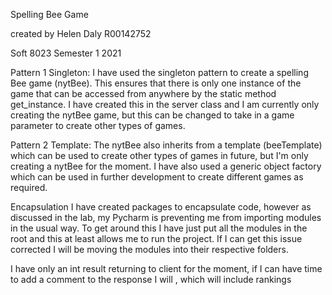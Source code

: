 Spelling Bee Game

created by Helen Daly
R00142752

Soft 8023 Semester 1 2021

Pattern 1
Singleton:
I have used the singleton pattern to create a spelling Bee game (nytBee). 
This ensures that there is only one instance of the game that can be accessed
from anywhere by the static method get_instance. 
I have created this in the server class and I am currently only creating the
nytBee game, but this can be changed to take in a game parameter to create other
types of games. 


Pattern 2
Template:
The nytBee also inherits from a template (beeTemplate) which can be used to create 
other types of games in future, but I'm only creating a nytBee for the moment. 
I have also used a generic object factory which can be used in further 
development to create different games as required.  

Encapsulation
I have created packages to encapsulate code, however as discussed in the lab,
my Pycharm is preventing me from importing modules in the usual way. 
To get around this I have just put all the modules in the root and this at least allows
me to run the project. If I can get this issue corrected I will be moving the 
modules into their respective folders. 

I have only an int result returning to client for the moment, if I can have time to add a comment
to the response I will , which will include rankings 

